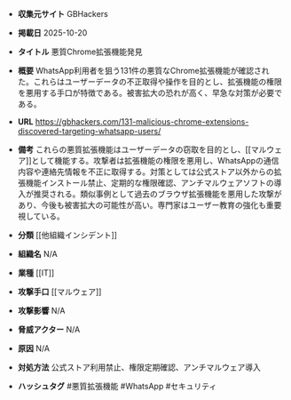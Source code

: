 - **収集元サイト**
GBHackers

- **掲載日**
2025-10-20

- **タイトル**
悪質Chrome拡張機能発見

- **概要**
WhatsApp利用者を狙う131件の悪質なChrome拡張機能が確認された。これらはユーザーデータの不正取得や操作を目的とし、拡張機能の権限を悪用する手口が特徴である。被害拡大の恐れが高く、早急な対策が必要である。

- **URL**
https://gbhackers.com/131-malicious-chrome-extensions-discovered-targeting-whatsapp-users/

- **備考**
これらの悪質拡張機能はユーザーデータの窃取を目的とし、[[マルウェア]]として機能する。攻撃者は拡張機能の権限を悪用し、WhatsAppの通信内容や連絡先情報を不正に取得する。対策としては公式ストア以外からの拡張機能インストール禁止、定期的な権限確認、アンチマルウェアソフトの導入が推奨される。類似事例として過去のブラウザ拡張機能を悪用した攻撃があり、今後も被害拡大の可能性が高い。専門家はユーザー教育の強化も重要視している。

- **分類**
[[他組織インシデント]]

- **組織名**
N/A

- **業種**
[[IT]]

- **攻撃手口**
[[マルウェア]]

- **攻撃影響**
N/A

- **脅威アクター**
N/A

- **原因**
N/A

- **対処方法**
公式ストア利用禁止、権限定期確認、アンチマルウェア導入

- **ハッシュタグ**
#悪質拡張機能 #WhatsApp #セキュリティ
